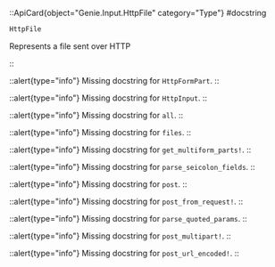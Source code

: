 

::ApiCard{object="Genie.Input.HttpFile" category="Type"}
#docstring


```julia
HttpFile
```

Represents a file sent over HTTP

::

::alert{type="info"}Missing docstring for `HttpFormPart`. ::



::alert{type="info"}Missing docstring for `HttpInput`. ::



::alert{type="info"}Missing docstring for `all`. ::



::alert{type="info"}Missing docstring for `files`. ::



::alert{type="info"}Missing docstring for `get_multiform_parts!`. ::



::alert{type="info"}Missing docstring for `parse_seicolon_fields`. ::



::alert{type="info"}Missing docstring for `post`. ::



::alert{type="info"}Missing docstring for `post_from_request!`. ::



::alert{type="info"}Missing docstring for `parse_quoted_params`. ::



::alert{type="info"}Missing docstring for `post_multipart!`. ::



::alert{type="info"}Missing docstring for `post_url_encoded!`. ::


